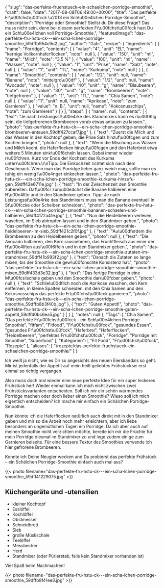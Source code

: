 {
    "slug": "das-perfekte-fruehstueck-ein-schaelchen-porridge-smoothie",
    "draft": false,
    "date": "2017-08-08T06:49:00+00:00",
    "title": "Das perfekte Fr\u00fchst\u00fcck \u2013 ein Sch\u00e4lchen Porridge-Smoothie",
    "description": "Porridge oder Smoothie? Stellst du Dir diese Frage? Das muss nicht sein, denn bei diesem perfekten Fr\u00fchst\u00fcck hast Du ein Sch\u00e4lchen voll Porridge-Smoothie.",
    "featuredImage": "das-perfekte-fru-hstu-ck---ein-scha-lchen-porridge-smoothie_59dffb954c9d2.jpg",
    "author": "Gabi",
    "recipe": {
        "ingredients": [
            {
                "name": "Porridge",
                "contents": [
                    {
                        "value": "4",
                        "unit": "EL",
                        "name": "kernige Vollkornhaferflocken",
                        "note": null
                    },
                    {
                        "value": "150",
                        "unit": "ml",
                        "name": "Milch",
                        "note": "3,5 %"
                    },
                    {
                        "value": "100",
                        "unit": "ml",
                        "name": "Wasser",
                        "note": null
                    },
                    {
                        "value": "1",
                        "unit": "Prise",
                        "name": "Salz",
                        "note": null
                    },
                    {
                        "value": "1",
                        "unit": "TL",
                        "name": "Kurkuma",
                        "note": null
                    }
                ]
            },
            {
                "name": "Smoothie",
                "contents": [
                    {
                        "value": "1\/2",
                        "unit": null,
                        "name": "Banane",
                        "note": "mittelgro\u00df"
                    },
                    {
                        "value": "1\/2",
                        "unit": null,
                        "name": "Avocado",
                        "note": null
                    },
                    {
                        "value": "40",
                        "unit": "g",
                        "name": "Blaubeeren",
                        "note": null
                    },
                    {
                        "value": "30",
                        "unit": "g",
                        "name": "Brombeeren",
                        "note": "tiefgefroren"
                    },
                    {
                        "value": "1",
                        "unit": "TL",
                        "name": "Chia Samen",
                        "note": null
                    },
                    {
                        "value": "1",
                        "unit": null,
                        "name": "Aprikose",
                        "note": "zum Garnieren"
                    },
                    {
                        "value": "n. B.",
                        "unit": null,
                        "name": "Kokosnusschips",
                        "note": "zum Garnieren"
                    }
                ]
            }
        ],
        "steps": [
            {
                "name": null,
                "contents": [
                    {
                        "text": "Je nach Leistungsst\u00e4rke des Standmixers kann es n\u00f6tig sein, die tiefgefrorenen Brombeeren vorab etwas antauen zu lassen.",
                        "photo": "das-perfekte-fru-hstu-ck---ein-scha-lchen-porridge-smoothie-brombeeren-antauen_59dff427ccaf7.jpg"
                    },
                    {
                        "text": "Zuerst die Milch und das Wasser in den Kochtopf geben, die Prise Salz hinzuf\u00fcgen und zum Kochen bringen.",
                        "photo": null
                    },
                    {
                        "text": "Wenn die Mischung aus Wasser und Milch kocht, die Haferflocken hinzuf\u00fcgen und den Haferbrei etwa weitere 5 Minuten eink\u00f6cheln lassen. Dabei immer wieder r\u00fchren. Kurz vor Ende der Kochzeit das Kurkuma unterr\u00fchren.\r\nTipp: Die Einkochzeit richtet sich nach dem Geschmack. Wenn man das Porridge lieber ganz weich mag, sollte man es ruhig ein wenig l\u00e4nger einkochen lassen.",
                        "photo": "das-perfekte-fru-hstu-ck---ein-scha-lchen-porridge-smoothie-kurkuma-hinzufu-gen_59dff42e6711e.jpg"
                    },
                    {
                        "text": "In der Zwischenzeit den Smoothie zubereiten. Daf\u00fcr zun\u00e4chst die Banane halbieren eine H\u00e4lfte und in den Standmixer geben. Tipp: Je nach Leistungsst\u00e4rke des Standmixers muss man die Banane eventuell in St\u00fccke oder Scheiben schneiden.",
                        "photo": "das-perfekte-fru-hstu-ck---ein-scha-lchen-porridge-smoothie-bananen-schaelen-und-halbieren_59dff4172a41e.jpg"
                    },
                    {
                        "text": "Nun die Heidelbeeren verlesen, waschen, im Sieb abtropfen lassen und in den Standmixer geben.",
                        "photo": "das-perfekte-fru-hstu-ck---ein-scha-lchen-porridge-smoothie-heidelbeeren-im-sieb_59dff421c2f0f.jpg"
                    },
                    {
                        "text": "Au\u00dferdem die Brombeeren zu den Heidelbeeren geben.",
                        "photo": null
                    },
                    {
                        "text": "Die Avocado halbieren, den Kern rausnehmen, das Fruchtfleisch aus einer der H\u00e4lften ausl\u00f6ffeln und in den Standmixer geben.",
                        "photo": "das-perfekte-fru-hstu-ck---ein-scha-lchen-porridge-smoothie-zutaten-im-standmixer_59dff41b993f2.jpg"
                    },
                    {
                        "text": "Danach die Zutaten so lange mixen, bis der Smoothie die gew\u00fcnschte Konsistenz hat.",
                        "photo": "das-perfekte-fru-hstu-ck---ein-scha-lchen-porridge-smoothie-smoothie-mixen_59dff433d3e32.jpg"
                    },
                    {
                        "text": "Das fertige Porridge in eine M\u00fcslischale geben und den Smoothie dar\u00fcber geben.",
                        "photo": null
                    },
                    {
                        "text": "Schlie\u00dflich noch die Aprikose waschen, den Kern entfernen, in kleine Spalten schneiden, mit den Chia Samen und den Kokosnusschips das perfekte Fr\u00fchst\u00fcck garnieren.",
                        "photo": "das-perfekte-fru-hstu-ck---ein-scha-lchen-porridge-smoothie_59dffb8b3f40b.jpg"
                    },
                    {
                        "text": "Guten Appetit!",
                        "photo": "das-perfekte-fru-hstu-ck---ein-scha-lchen-porridge-smoothie-guten-appetit_59dff40bc6ea5.jpg"
                    }
                ]
            }
        ],
        "notes": null
    },
    "Tags": [
        "Chia Samen",
        "Das perfekte Fr\u00fchst\u00fcck - ein Sch\u00e4lchen Porridge-Smoothie",
        "fitfam",
        "Fitfood",
        "Fr\u00fchst\u00fcck",
        "gesundes Essen",
        "gesundes Fr\u00fchst\u00fcck",
        "Haferbrei",
        "Haferflocken",
        "Heidelbeeren",
        "perfektes Fr\u00fchst\u00fcck",
        "Porridge",
        "Porridge mit Smoothie",
        "Superfood"
    ],
    "Kategorien": [
        "Fit Food",
        "Fr\u00fchst\u00fcck",
        "Rezepte"
    ],
    "aliases": [
        "\/rezepte\/das-perfekte-fruehstueck-ein-schaelchen-porridge-smoothie\/"
    ]
}

Ich weiß ja nicht, wie es Dir so angesichts des neuen Eierskandals so geht. Mir ist jedenfalls der Appetit auf mein heiß geliebtes Frühstücksei erst einmal so richtig vergangen.

Also muss doch mal wieder eine neue perfekte Idee für ein super leckeres Frühstück her! Wieder einmal kann ich mich nicht zwischen zwei Frühstücksvarianten entscheiden. Soll ich mir ein schön wärmendes Porridge machen oder doch lieber einen Smoothie? Wieso soll ich mich eigentlich entscheiden? Ich mache mir einfach ein Schälchen Porridge-Smoothie.

Nun könnte ich die Haferflocken natürlich auch direkt mit in den Standmixer geben und mir so die Arbeit noch mehr erleichtern, aber ich liebe besonders an ungemütlichen Tagen ein Porridge. Da ich aber auch auf meinen Smoothie nicht verzichten möchte, bereite ich mir die Früchte für mein Porridge diesmal im Standmixer zu und lege zudem einige zum Garnieren beiseite. Für eine bessere Textur des Smoothies verwende ich hier gefrorene Brombeeren.

Konnte ich Deine Neugier wecken und Du probierst das perfekte Frühstück &#8211; ein Schälchen Porridge-Smoothie einfach auch mal aus?

{{< photo filename="das-perfekte-fru-hstu-ck---ein-scha-lchen-porridge-smoothie_59dff41229075.jpg" >}}

## Küchengeräte und -utensilien

 * kleiner Kochtopf
 * Esslöffel
 * Kochlöffel
 * Obstmesser
 * Schneidbrett
 * Sieb
 * große Müslischale
 * Teelöffel
 * Messbecher
 * Herd
 * Standmixer (oder Pürierstab, falls kein Standmixer vorhanden ist)

Viel Spaß beim Nachmachen!

{{< photo filename="das-perfekte-fru-hstu-ck---ein-scha-lchen-porridge-smoothie_59dffb8f41ee3.jpg" >}}